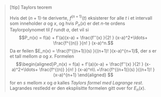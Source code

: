 > [!tip] Taylors teorem
> 
> Hvis det $(n+1)$-te deriverte, $f^{(n+1)}(t)$ eksisterer for alle $t$ i et intervall som inneholder $a$ og $x$, og hvis $P_n(x)$ er det $n$-te ordens Taylorpolynomet til $f$ rundt $a$, det vil si
> $$P_n(x) = f(a) + f'(a)(x-a) + \frac{f''(x) }{2! } (x-a)^2+\ldots+ \frac{f^{(n)} }{n! } (x-a)^n.$$
>   Da er feilen $E_n(x) = \frac{f^{(n+1)}(s) }{(n+1)! }(x-a)^{n+1}$, der $s$ er et tall mellom $a$ og $x$. Formelen
>   $$\begin{aligned}P_n(x) = f(a) + f'(a)(x-a) + \frac{f''(x) }{2! } (x-a)^2+\ldots+ \frac{f^{(n)} }{n! } (x-a)^n\\ +\frac{f^{(n+1)}(s) }{(n+1)! }(x-a)^{n+1} \end{aligned} $$ for en $s$ mellom $x$ og $a$ kalles *Taylors formel med Lagrange rest*. Lagrandes restledd er den eksplisitte formelen gitt over for $E_n(x)$. 